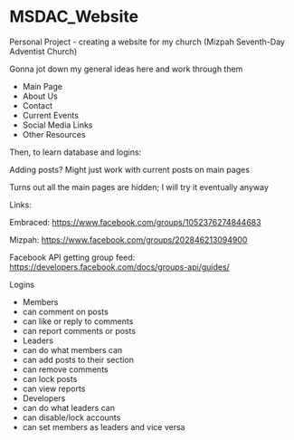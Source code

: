 # MSDAC_Website
Personal Project - creating a website for my church (Mizpah Seventh-Day Adventist Church)

Gonna jot down my general ideas here and work through them

- Main Page
- About Us
- Contact
- Current Events
- Social Media Links
- Other Resources

Then, to learn database and logins:

Adding posts? Might just work with current posts on main pages

Turns out all the main pages are hidden; I will try it eventually anyway

Links:

Embraced: https://www.facebook.com/groups/1052376274844683

Mizpah: https://www.facebook.com/groups/202846213094900

Facebook API getting group feed: https://developers.facebook.com/docs/groups-api/guides/

Logins
- Members
 - can comment on posts
 - can like or reply to comments
 - can report comments or posts
- Leaders
 - can do what members can
 - can add posts to their section
 - can remove comments
 - can lock posts
 - can view reports
- Developers
 - can do what leaders can
 - can disable/lock accounts
 - can set members as leaders and vice versa